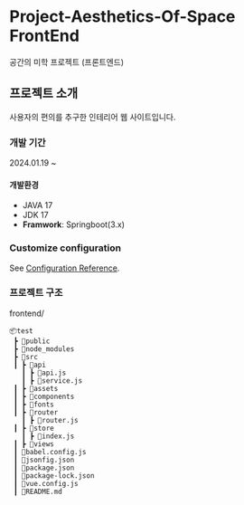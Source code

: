 # Project-Aesthetics-Of-Space FrontEnd
공간의 미학 프로젝트 (프론트엔드)


## 프로젝트 소개
사용자의 편의를 추구한 인테리어 웹 사이트입니다.


### 개발 기간
2024.01.19 ~


#### 개발환경
- JAVA 17
- JDK 17
- **Framwork**: Springboot(3.x)


### Customize configuration
See [Configuration Reference](https://cli.vuejs.org/config/).

### 프로젝트 구조
frontend/
```shell
📦test
 ┣ 📂public
 ┣ 📂node_modules
 ┣ 📂src
 ┃ ┣ 📂api
   ┃ ┣ 📜api.js
   ┃ ┣ 📜service.js
 ┃ ┣ 📂assets
 ┃ ┣ 📂components
 ┃ ┣ 📂fonts
 ┃ ┣ 📂router
   ┃ ┣ 📜router.js
 ┃ ┣ 📂store
   ┃ ┣ 📜index.js
 ┃ ┣ 📂views
 ┃ 📜babel.config.js
 ┃ 📜jsonfig.json
 ┃ 📜package.json
 ┃ 📜package-lock.json
 ┃ 📜vue.config.js
 ┃ 📜README.md
```

